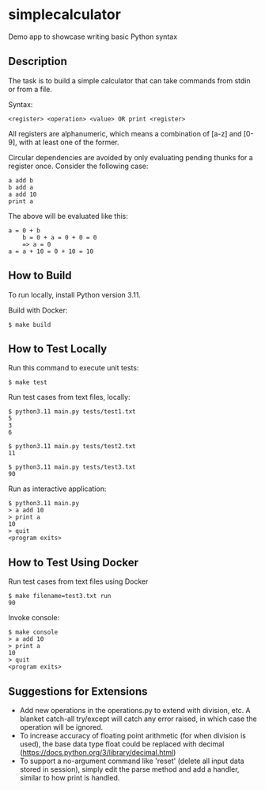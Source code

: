 # simplecalculator
Demo app to showcase writing basic Python syntax

## Description
The task is to build a simple calculator that can take commands from stdin or from a file.

Syntax:
```
<register> <operation> <value> OR print <register>
```

All registers are alphanumeric, which means a combination of [a-z] and [0-9], with at least one of the former.

Circular dependencies are avoided by only evaluating pending thunks for a register once. Consider the following case:
```
a add b
b add a
a add 10
print a
```
The above will be evaluated like this:
```
a = 0 + b
    b = 0 + a = 0 + 0 = 0
    => a = 0
a = a + 10 = 0 + 10 = 10
```


## How to Build
To run locally, install Python version 3.11.

Build with Docker:
```commandline
$ make build
```


## How to Test Locally
Run this command to execute unit tests:
```commandline
$ make test
```

Run test cases from text files, locally:
```commandline
$ python3.11 main.py tests/test1.txt
5
3
6

$ python3.11 main.py tests/test2.txt
11

$ python3.11 main.py tests/test3.txt
90
```

Run as interactive application:
```commandline
$ python3.11 main.py
> a add 10
> print a
10 
> quit
<program exits>
```


## How to Test Using Docker
Run test cases from text files using Docker
```commandline
$ make filename=test3.txt run
90
```

Invoke console:
```commandline
$ make console
> a add 10
> print a
10 
> quit
<program exits>
```

## Suggestions for Extensions
- Add new operations in the operations.py to extend with division, etc. A blanket catch-all try/except will catch any error raised, in which case the operation will be ignored.
- To increase accuracy of floating point arithmetic (for when division is used), the base data type float could be replaced with decimal (https://docs.python.org/3/library/decimal.html)
- To support a no-argument command like 'reset' (delete all input data stored in session), simply edit the parse method and add a handler, similar to how print is handled.